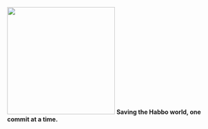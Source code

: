 <img src="https://i.imgur.com/A5Jws6a.png" height="250px" />
<b>Saving the Habbo world, one commit at a time.</b>

